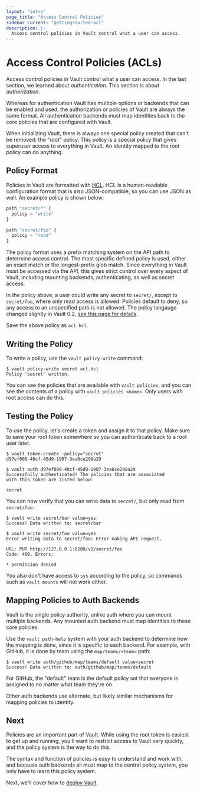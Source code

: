 ```yaml
---
layout: "intro"
page_title: "Access Control Policies"
sidebar_current: "gettingstarted-acl"
description: |-
  Access control policies in Vault control what a user can access.
---
```


# Access Control Policies (ACLs)

Access control policies in Vault control what a user can access. In
the last section, we learned about _authentication_. This section is
about _authorization_.

Whereas for authentication Vault has multiple options or backends that
can be enabled and used, the authorization or policies of Vault are always
the same format. All authentication backends must map identities back to
the core policies that are configured with Vault.

When initializing Vault, there is always one special policy created
that can't be removed: the "root" policy. This policy is a special policy
that gives superuser access to everything in Vault. An identity mapped to
the root policy can do anything.

## Policy Format

Policies in Vault are formatted with
[HCL](https://github.com/hashicorp/hcl). HCL is a human-readable configuration
format that is also JSON-compatible, so you can use JSON as well. An example
policy is shown below:

```javascript
path "secret/*" {
  policy = "write"
}

path "secret/foo" {
  policy = "read"
}
```

The policy format uses a prefix matching system on the API path
to determine access control. The most specific defined policy is used,
either an exact match or the longest-prefix glob match. Since everything
in Vault must be accessed via the API, this gives strict control over every
aspect of Vault, including mounting backends, authenticating, as well as secret access.

In the policy above, a user could write any secret to `secret/`, except
to `secret/foo`, where only read access is allowed. Policies default to
deny, so any access to an unspecified path is not allowed. The policy
langauge changed slightly in Vault 0.2, [see this page for details](/docs/concepts/policies.html).

Save the above policy as `acl.hcl`.

## Writing the Policy

To write a policy, use the `vault policy-write` command:

```
$ vault policy-write secret acl.hcl
Policy 'secret' written.
```

You can see the policies that are available with `vault policies`, and you
can see the contents of a policy with `vault policies <name>`. Only users with
root access can do this.

## Testing the Policy

To use the policy, let's create a token and assign it to that policy.
Make sure to save your root token somewhere so you can authenticate
back to a root user later.

```
$ vault token-create -policy="secret"
d97ef000-48cf-45d9-1907-3ea6ce298a29

$ vault auth d97ef000-48cf-45d9-1907-3ea6ce298a29
Successfully authenticated! The policies that are associated
with this token are listed below:

secret
```

You can now verify that you can write data to `secret/`, but only
read from `secret/foo`:

```
$ vault write secret/bar value=yes
Success! Data written to: secret/bar

$ vault write secret/foo value=yes
Error writing data to secret/foo: Error making API request.

URL: PUT http://127.0.0.1:8200/v1/secret/foo
Code: 400. Errors:

* permission denied
```

You also don't have access to `sys` according to the policy, so commands
such as `vault mounts` will not work either.

## Mapping Policies to Auth Backends

Vault is the single policy authority, unlike auth where you can mount
multiple backends. Any mounted auth backend must map identities to these
core policies.

Use the `vault path-help` system with your auth backend to determine how the
mapping is done, since it is specific to each backend. For example,
with GitHub, it is done by team using the `map/teams/<team>` path:

```
$ vault write auth/github/map/teams/default value=secret
Success! Data written to: auth/github/map/teams/default
```

For GitHub, the "default" team is the default policy set that everyone
is assigned to no matter what team they're on.

Other auth backends use alternate, but likely similar mechanisms for
mapping policies to identity.

## Next

Policies are an important part of Vault. While using the root token
is easiest to get up and running, you'll want to restrict access to
Vault very quickly, and the policy system is the way to do this.

The syntax and function of policies is easy to understand and work
with, and because auth backends all must map to the central policy system,
you only have to learn this policy system.

Next, we'll cover how to [deploy Vault](/intro/getting-started/deploy.html).
